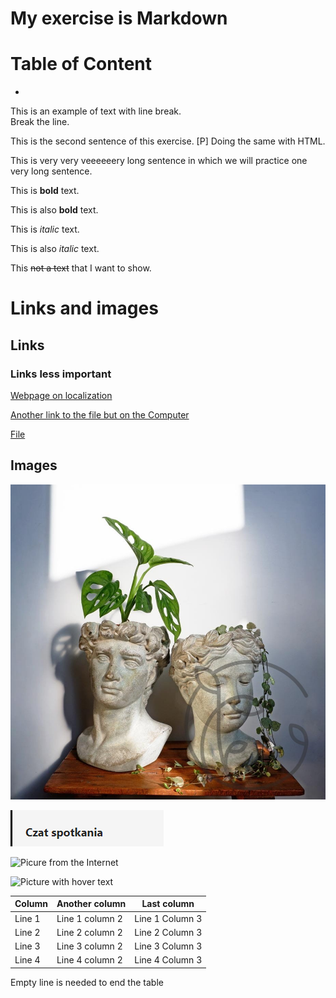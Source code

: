 <!-- Example of title -->
My exercise is Markdown<!-- omit in toc -->
=======================

<!-- Here comes the table of content -->
# **Table of Content**

- 


<!-- Example of paragraph of text with line break -->
This is an example of text with line break.   
Break the line. 

This is the second sentence of this exercise. 
[P] Doing the same with HTML.

<!-- Example of another paragraph -->
This is  very very veeeeeery long sentence in which we will practice one very long sentence.

<!-- Example of bold -->
This is **bold** text.

This is also __bold__ text.

<!-- Example of italic  -->
This is *italic* text.

This is also _italic_ text.

<!-- Example of strikethrough -->
This ~~not a text~~ that I want to show.

<!-- Example of headers -->

# Links and images

## Links

### Links less important

<!-- Example of external link -->

[Webpage on localization](https://github.com/)

<!-- Example of link to another file -->

[Another link to the file but on the Computer](Empty.md)

[File](README.md)

## Images

<!-- Example of an image -->

![This is an image](Oslonki-glowy-Nimfa-M-i-Adonis-M.jpg)

![Another picture from file](./pictures/obrazek.PNG)

![Picure from the Internet](https://picsum.photos/id/237/200/300)

<!-- Example of an image with hover text -->

![Picture with hover text](https://picsum.photos/id/237/200/ "dog")

<!-- Example of equation or inline code -->

<!-- Example of a block of code -->

<!-- Example of code highlighting -->

<!-- Example of quote -->

<!-- Example of bullet list -->

<!-- Example of numbered list -->

<!-- Example of table -->

| Column | Another column  | Last column     |
| ------ | --------------- | --------------- |
| Line 1 | Line 1 column 2 | Line 1 Column 3 |
| Line 2 | Line 2 column 2 | Line 2 Column 3 |
| Line 3 | Line 3 column 2 | Line 3 Column 3 |
| Line 4 | Line 4 column 2 | Line 4 Column 3 |

Empty line is needed to end the table



<!-- Paragraph after table -->